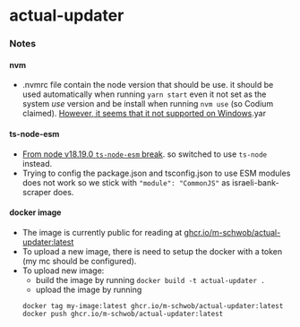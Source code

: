 # actual-updater

### Notes
#### nvm
- .nvmrc file contain the node version that should be use. it should be used automatically when running `yarn start` even it not set as the system *use* version and be install when running  `nvm use` (so Codium claimed). [However, it seems that it not supported on Windows](https://stackoverflow.com/questions/69027224/the-nvmrc-file-is-not-read).yar

#### ts-node-esm
- [From node v18.19.0 `ts-node-esm` break](https://github.com/TypeStrong/ts-node/issues/2110). so switched to use `ts-node` instead.
- Trying to config the package.json and tsconfig.json to use ESM modules does not work so we stick with `"module": "CommonJS"` as  israeli-bank-scraper does. 

#### docker image
- The image is currently public for reading at [ghcr.io/m-schwob/actual-updater:latest]()
- To upload a new image, there is need to setup the docker with a token (my mc should be configured).
- To upload new image:  
    - build the image by running `docker build -t actual-updater .`
    - upload the image by running 
    ```
    docker tag my-image:latest ghcr.io/m-schwob/actual-updater:latest
    docker push ghcr.io/m-schwob/actual-updater:latest
    ```